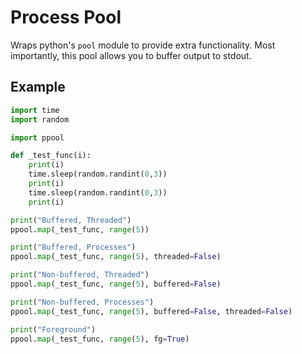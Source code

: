 # Process Pool

Wraps python's `pool` module to provide extra functionality.  Most importantly,
this pool allows you to buffer output to stdout.  

## Example

```python
import time
import random

import ppool

def _test_func(i):
    print(i)
    time.sleep(random.randint(0,3))
    print(i)
    time.sleep(random.randint(0,3))
    print(i)

print("Buffered, Threaded")
ppool.map(_test_func, range(5))

print("Buffered, Processes")
ppool.map(_test_func, range(5), threaded=False)

print("Non-buffered, Threaded")
ppool.map(_test_func, range(5), buffered=False)

print("Non-buffered, Processes")
ppool.map(_test_func, range(5), buffered=False, threaded=False)

print("Foreground")
ppool.map(_test_func, range(5), fg=True)
```
